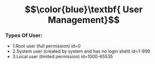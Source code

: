 # $$\color{blue}\textbf{ User Management}$$
### Types Of User:
- 1.Root user (full permission)                                 id=0
- 2.System user (created by system and has no login shell)      id=1-999
- 3.Local user (limited permission)                             id=1000-65535
